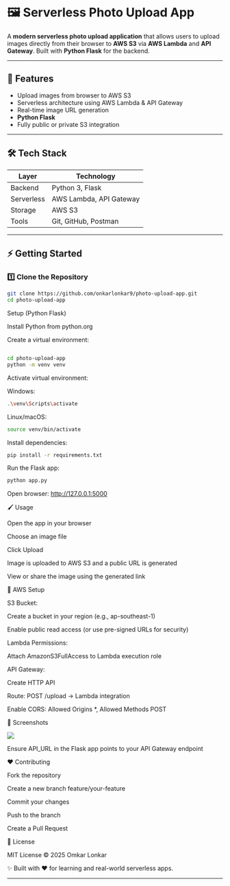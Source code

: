 # 🖼️ Serverless Photo Upload App

A **modern serverless photo upload application** that allows users to upload images directly from their browser to **AWS S3** via **AWS Lambda** and **API Gateway**. Built with **Python Flask** for the backend.  

---

## 🚀 Features

- Upload images from browser to AWS S3  
- Serverless architecture using AWS Lambda & API Gateway  
- Real-time image URL generation  
-  **Python Flask**  
- Fully public or private S3 integration  

---

## 🛠️ Tech Stack

| Layer      | Technology                     |
|----------- |--------------------------------|
| Backend    | Python 3, Flask                |
| Serverless | AWS Lambda, API Gateway        |
| Storage    | AWS S3                         |
| Tools      | Git, GitHub, Postman           |

---


## ⚡ Getting Started

### 1️⃣ Clone the Repository

```bash
git clone https://github.com/onkarlonkar9/photo-upload-app.git
cd photo-upload-app
```
Setup (Python Flask)

Install Python from python.org

Create a virtual environment:
```bash

cd photo-upload-app
python -m venv venv
```


Activate virtual environment:

Windows:
```bash
.\venv\Scripts\activate
```

Linux/macOS:
```bash
source venv/bin/activate
```

Install dependencies:
```bash
pip install -r requirements.txt
```

Run the Flask app:
```bash
python app.py
```

Open browser: http://127.0.0.1:5000

🖌️ Usage

Open the app in your browser

Choose an image file

Click Upload

Image is uploaded to AWS S3 and a public URL is generated

View or share the image using the generated link

🔐 AWS Setup

S3 Bucket:

Create a bucket in your region (e.g., ap-southeast-1)

Enable public read access (or use pre-signed URLs for security)

Lambda Permissions:

Attach AmazonS3FullAccess to Lambda execution role

API Gateway:

Create HTTP API

Route: POST /upload → Lambda integration

Enable CORS: Allowed Origins *, Allowed Methods POST

🎨 Screenshots

![](./img/)


Ensure API_URL in the Flask app points to your API Gateway endpoint

❤️ Contributing

Fork the repository

Create a new branch feature/your-feature

Commit your changes

Push to the branch

Create a Pull Request

📄 License

MIT License © 2025 Omkar Lonkar

✨ Built with ❤️ for learning and real-world serverless apps.


---
